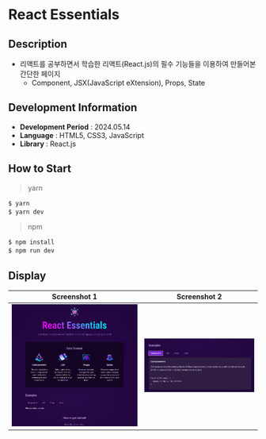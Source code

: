 # React Essentials

## Description

- 리액트를 공부하면서 학습한 리액트(React.js)의 필수 기능들을 이용하여 만들어본 간단한 페이지
  - Component, JSX(JavaScript eXtension), Props, State

## Development Information

- **Development Period** : 2024.05.14
- **Language** : HTML5, CSS3, JavaScript
- **Library** : React.js

## How to Start

> yarn

```bash
$ yarn
$ yarn dev
```

> npm

```bash
$ npm install
$ npm run dev
```

## Display

|              Screenshot 1              |              Screenshot 2              |
| :------------------------------------: | :------------------------------------: |
| ![Web Page Screenshot 1](picture1.png) | ![Web Page Screenshot 2](picture2.png) |
